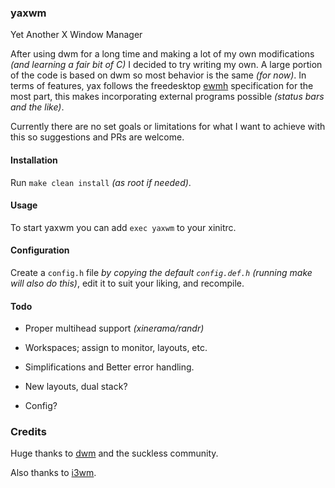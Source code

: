 ### yaxwm

Yet Another X Window Manager

After using dwm for a long time and making a lot of my own modifications *(and learning a fair bit of C)* I decided
to try writing my own. A large portion of the code is based on dwm so most behavior is the same *(for now)*.
In terms of features, yax follows the freedesktop [ewmh](https://specifications.freedesktop.org/wm-spec/wm-spec-latest.html)
specification for the most part, this makes incorporating external programs possible *(status bars and the like)*.

Currently there are no set goals or limitations for what I want to achieve with this so suggestions and PRs are welcome.


#### Installation

Run `make clean install` *(as root if needed)*.


#### Usage

To start yaxwm you can add `exec yaxwm` to your xinitrc.


#### Configuration

Create a `config.h` file *by copying the default `config.def.h` (running make will also do this)*, edit it to suit your liking, and recompile.


#### Todo

- Proper multihead support *(xinerama/randr)*

- Workspaces; assign to monitor, layouts, etc.

- Simplifications and Better error handling.

- New layouts, dual stack?

- Config?

### Credits
Huge thanks to [dwm](https://dmw.suckless.org) and the suckless community.

Also thanks to [i3wm](https://github.com/i3/i3).


